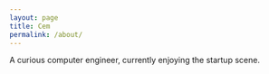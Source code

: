 ```yaml
---
layout: page
title: Cem
permalink: /about/
---
```

A curious computer engineer, currently enjoying the startup scene.

